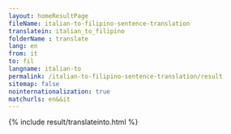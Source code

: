 ```yaml
---
layout: homeResultPage
fileName: italian-to-filipino-sentence-translation
translatein: italian_to_filipino
folderName : translate
lang: en
from: it
to: fil
langname: italian-to
permalink: /italian-to-filipino-sentence-translation/result
sitemap: false
nointernationalization: true
matchurls: en&&it
---
```

{% include result/translateinto.html %}

<script src="/js/result/translation.js" data-foldername="{{page.folderName}}" data-lang="{{page.lang}}"></script>
